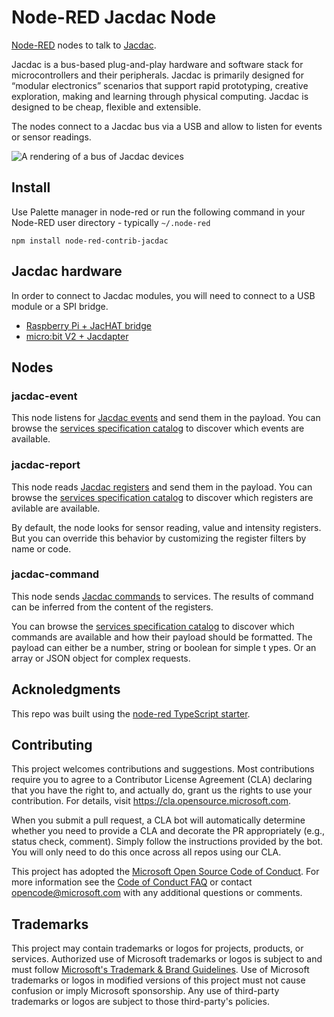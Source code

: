 # Node-RED Jacdac Node

[Node-RED](https://nodered.org) nodes to talk to [Jacdac](https://aka.ms/jacdac).

Jacdac is a bus-based plug-and-play hardware and software stack for microcontrollers and their peripherals. Jacdac is primarily designed for “modular electronics” scenarios that support rapid prototyping, creative exploration, making and learning through physical computing. Jacdac is designed to be cheap, flexible and extensible.

The nodes connect to a Jacdac bus via a USB and allow to listen for events or sensor readings.

![A rendering of a bus of Jacdac devices](./showcase.png)

## Install

Use Palette manager in node-red or run the following command in your Node-RED user directory - typically `~/.node-red`

    npm install node-red-contrib-jacdac

## Jacdac hardware

In order to connect to Jacdac modules, you will need to connect to a USB module or a SPI bridge.

- [Raspberry Pi + JacHAT bridge](https://microsoft.github.io/jacdac-docs/devices/microsoft-research/jmspibridgev37v37/) 
- [micro:bit V2 + Jacdapter](https://microsoft.github.io/jacdac-docs/devices/microbit/foundation/microbitv2)

## Nodes

### jacdac-event

This node listens for [Jacdac events](https://microsoft.github.io/jacdac-docs/reference/protocol#events) and send them in the payload.
You can browse the [services specification catalog](https://microsoft.github.io/jacdac-docs/services/) to discover which events are available.

### jacdac-report

This node reads [Jacdac registers](https://microsoft.github.io/jacdac-docs/reference/protocol#registers) and send them in the payload.
You can browse the [services specification catalog](https://microsoft.github.io/jacdac-docs/services/) to discover which registers are avilable are available.

By default, the node looks for sensor reading, value and intensity registers.
But you can override this behavior by customizing the register filters by name or code.

### jacdac-command

This node sends [Jacdac commands](https://microsoft.github.io/jacdac-docs/reference/protocol/#commands)
to services. The results of command can be inferred from the content of the registers.

You can browse the [services specification catalog](https://microsoft.github.io/jacdac-docs/services/) to discover which commands are available and how their payload should be formatted. The payload can either be a number, string or boolean for simple t
ypes. Or an array or JSON object for complex requests.

## Acknoledgments

This repo was built using the [node-red TypeScript starter](https://github.com/alexk111/node-red-node-typescript-starter).

## Contributing

This project welcomes contributions and suggestions. Most contributions require you to agree to a
Contributor License Agreement (CLA) declaring that you have the right to, and actually do, grant us
the rights to use your contribution. For details, visit https://cla.opensource.microsoft.com.

When you submit a pull request, a CLA bot will automatically determine whether you need to provide
a CLA and decorate the PR appropriately (e.g., status check, comment). Simply follow the instructions
provided by the bot. You will only need to do this once across all repos using our CLA.

This project has adopted the [Microsoft Open Source Code of Conduct](https://opensource.microsoft.com/codeofconduct/).
For more information see the [Code of Conduct FAQ](https://opensource.microsoft.com/codeofconduct/faq/) or
contact [opencode@microsoft.com](mailto:opencode@microsoft.com) with any additional questions or comments.

## Trademarks

This project may contain trademarks or logos for projects, products, or services. Authorized use of Microsoft
trademarks or logos is subject to and must follow
[Microsoft's Trademark & Brand Guidelines](https://www.microsoft.com/en-us/legal/intellectualproperty/trademarks/usage/general).
Use of Microsoft trademarks or logos in modified versions of this project must not cause confusion or imply Microsoft sponsorship.
Any use of third-party trademarks or logos are subject to those third-party's policies.
